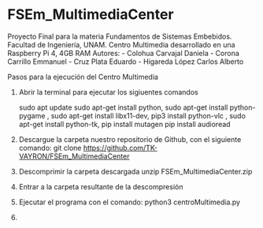 # FSEm_MultimediaCenter
Proyecto Final para la materia Fundamentos de Sistemas Embebidos. 
Facultad de Ingeniería, UNAM.
Centro Multimedia desarrollado en una Raspberry Pi 4, 4GB RAM
Autores:
         - Colohua Carvajal Daniela
         - Corona Carrillo Emmanuel 
         - Cruz Plata Eduardo
         - Higareda López Carlos Alberto

Pasos para la ejecución del Centro Multimedia

1. Abrir la terminal para ejecutar los sigiuentes comandos
   
   sudo apt update
   sudo apt-get install python,
   sudo apt-get install python-pygame , 
   sudo apt-get install libx11-dev,
   pip3 install python-vlc ,
   sudo apt-get install python-tk,
   pip install mutagen
   pip install audioread

2. Descargue la carpeta nuestro repositorio de Github, con el siguiente comando:
   git clone https://github.com/TK-VAYRON/FSEm_MultimediaCenter
   
3. Descomprimir la carpeta descargada
   unzip FSEm_MultimediaCenter.zip

4. Entrar a la carpeta resultante de la descompresión 
   
5. Ejecutar el programa con el comando:
   python3 centroMultimedia.py 

6. 
